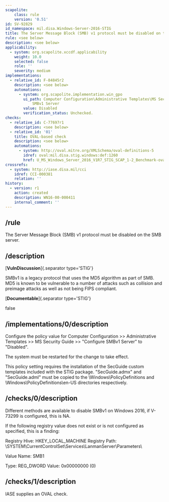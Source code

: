 ```yaml
---
scapolite:
    class: rule
    version: '0.51'
id: SV-92829
id_namespace: mil.disa.Windows-Server-2016-STIG
title: The Server Message Block (SMB) v1 protocol must be disabled on the SMB server.
rule: <see below>
description: <see below>
applicability:
  - system: org.scapolite.xccdf.applicability
    weight: 10.0
    selected: false
    role: ''
    severity: medium
implementations:
  - relative_id: F-84845r2
    description: <see below>
    automations:
      - system: org.scapolite.implementation.win_gpo
        ui_path: Computer Configuration\Administrative Templates\MS Security Guide\Configure
            SMBv1 Server
        value: Disabled
        verification_status: Unchecked.
checks:
  - relative_id: C-77697r1
    description: <see below>
  - relative_id: '01'
    title: OVAL-based check
    description: <see below>
    automations:
      - system: http://oval.mitre.org/XMLSchema/oval-definitions-5
        idref: oval:mil.disa.stig.windows:def:1260
        href: U_MS_Windows_Server_2016_V1R7_STIG_SCAP_1-2_Benchmark-oval.xml
crossrefs:
  - system: http://iase.disa.mil/cci
    idref: CCI-000381
    relation: ''
history:
  - version: r1
    action: created
    description: WN16-00-000411
    internal_comment: ''
---
```



## /rule

The Server Message Block (SMB) v1 protocol must be disabled on the SMB server.

## /description

[**VulnDiscussion**]{.separator type='STIG'}

SMBv1 is a legacy protocol that uses the MD5 algorithm as part of SMB. MD5 is known to be vulnerable to a number of attacks such as collision and preimage attacks as well as not being FIPS compliant.

[**Documentable**]{.separator type='STIG'}

false

## /implementations/0/description

Configure the policy value for Computer Configuration >> Administrative Templates >> MS Security Guide >> "Configure SMBv1 Server" to "Disabled".

The system must be restarted for the change to take effect.

This policy setting requires the installation of the SecGuide custom templates included with the STIG package. "SecGuide.admx" and "SecGuide.adml" must be copied to the \Windows\PolicyDefinitions and \Windows\PolicyDefinitions\en-US directories respectively.

## /checks/0/description

Different methods are available to disable SMBv1 on Windows 2016, if V-73299 is configured, this is NA.

If the following registry value does not exist or is not configured as specified, this is a finding:

Registry Hive: HKEY_LOCAL_MACHINE
Registry Path: \SYSTEM\CurrentControlSet\Services\LanmanServer\Parameters\

Value Name: SMB1

Type: REG_DWORD
Value: 0x00000000 (0)

## /checks/1/description

IASE supplies an OVAL check.
